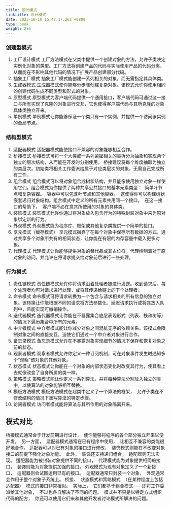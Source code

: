 ```yaml
---
title: 设计模式
linktitle: 设计模式
date: 2023-10-10 15:47:17.262 +0800
type: book
weight: 250
---
```


### 创建型模式

1. 工厂设计模式
   工厂方法模式在父类中提供一个创建对象的方法，允许子类决定实例化对象的类型。工厂方法将创建产品的代码与实际使用产品的代码分离，  从而能在不影响其他代码的情况下扩展产品创建部分代码。
2. 抽象工厂模式
   抽象工厂模式能创建一系列相关的对象，而无需指定其具体类。
3. 生成器模式
   生成器模式使你能够分步骤创建复杂对象。该模式允许你使用相同的创建代码生成不同类型和形式的对象。
4. 原型模式
   原型模式为客户端代码提供一个通用接口，客户端代码可通过这一接口与所有实现了克隆的对象进行交互，它也使得客户端代码与其所克隆的对象具体类独立开来。
5. 单例模式
   单例模式让你能够保证一个类只有一个实例，并提供一个访问该实例的全局节点。

### 结构型模式

1.  适配器模式
    适配器模式能使接口不兼容的对象能够相互合作。
2.  桥接模式
    桥接模式可将一个大类或一系列紧密相关的类拆分为抽象和实现两个独立的层次结构，从而能在开发时分别使用。
    桥接建议将每个维度抽取为独立的类层次。初始类将相关工作委派给属于对应类层次的对象，无需自己完成所有工作。
3.  组合模式
    组合模式可以将对象组合成树状结构，并且能像使用独立对象一样使用它们。组合模式为你提供了两种共享公共接口的基本元素类型：  简单叶节点和复杂容器。  容器中可以包含叶节点和其他容器。  这使得你可以构建树状嵌套递归对象结构。组合模式中定义的所有元素共用同一个接口。  在这一接口的帮助下，  客户端不必在意其所使用的对象的具体类。
4.  装饰模式
    装饰模式允许你通过将对象放入包含行为的特殊封装对象中来为原对象绑定新的行为。
5.  外观模式
    外观模式能为程序库、框架或其他复杂类提供一个简单的接口。
6.  享元模式（缓存模式）
    享元模式摒弃了在每个对象中保存所有数据的方式，通过共享多个对象所共有的相同状态，让你能在有限的内存容量中载入更多对象。
7.  代理模式
    代理模式让你能够提供对象的替代品或其占位符。代理控制着对于原对象的访问，并允许在将请求提交给对象前后进行一些处理。

### 行为模式

1. 责任链模式
   责任链模式允许你将请求沿着处理者链进行发送。收到请求后，每个处理者均可对请求进行处理，或将其传递给链上的下个处理者。
2. 命令模式
   命令模式可将请求转换为一个包含与请求相关的所有信息的独立对象。该转换让你能根据不同的请求将方法参数化、延迟请求执行或将其放入队列中，且能实现可撤销操作。
3. 迭代器模式
   迭代器模式让你能在不暴露集合底层表现形式（列表、栈和树等）的情况下遍历集合中所有的元素。
4. 中介者模式
   中介者模式能让你减少对象之间混乱无序的依赖关系。该模式会限制对象之间的直接交互，迫使它们通过一个中介者对象进行合作。
5. 备忘录模式
   备忘录模式允许在不暴露对象实现细节的情况下保存和恢复对象之前的状态。
6. 观察者模式
   观察者模式允许你定义一种订阅机制，可在对象事件发生时通知多个“观察”该对象的其他对象。
7. 状态模式
   状态模式让你能在一个对象的内部状态变化时改变其行为，使其看上去就像改变了自身所属的类一样。
8. 策略模式
   策略模式能让你定义一系列算法，并将每种算法分别放入独立的类中，以使算法的对象能够相互替换。
9. 模板方法模式
   模板方法模式在超类中定义了一个算法的框架，  允许子类在不修改结构的情况下重写算法的特定步骤。
10. 访问者模式
    访问者模式能将算法与其所作用的对象隔离开来。

## 模式对比

桥接模式通常会于开发前期进行设计，  使你能够将程序的各个部分独立开来以便开发。  另一方面，  适配器模式通常在已有程序中使用，  让相互不兼容的类能很好地合作。
适配器可以对已有对象的接口进行修改，  装饰模式则能在不改变对象接口的前提下强化对象功能。  此外，  装饰还支持递归组合，  适配器则无法实现。
适配器能为被封装对象提供不同的接口，  代理模式能为对象提供相同的接口，  装饰则能为对象提供加强的接口。
外观模式为现有对象定义了一个新接口，  适配器则会试图运用已有的接口。  适配器通常只封装一个对象，  外观通常会作用于整个对象子系统上。
桥接、  状态模式和策略模式  （在某种程度上包括适配器）  模式的接口非常相似。  实际上，  它们都基于组合模式——即将工作委派给其他对象，  不过也各自解决了不同的问题。  模式并不只是以特定方式组织代码的配方，  你还可以使用它们来和其他开发者讨论模式所解决的问题。
